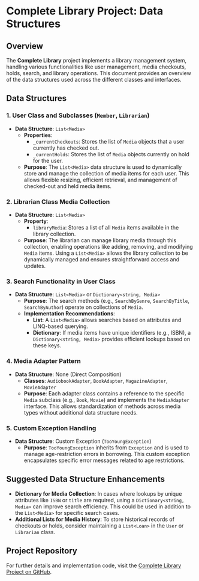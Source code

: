 # Complete Library Project: Data Structures

## Overview
The **Complete Library** project implements a library management system, handling various functionalities like user management, media checkouts, holds, search, and library operations. This document provides an overview of the data structures used across the different classes and interfaces.

## Data Structures

### 1. User Class and Subclasses (`Member`, `Librarian`)
   - **Data Structure**: `List<Media>`
     - **Properties**:
       - `_currentCheckouts`: Stores the list of `Media` objects that a user currently has checked out.
       - `_currentHolds`: Stores the list of `Media` objects currently on hold for the user.
     - **Purpose**: The `List<Media>` data structure is used to dynamically store and manage the collection of media items for each user. This allows flexible resizing, efficient retrieval, and management of checked-out and held media items.

### 2. Librarian Class Media Collection
   - **Data Structure**: `List<Media>`
     - **Property**:
       - `libraryMedia`: Stores a list of all `Media` items available in the library collection.
     - **Purpose**: The librarian can manage library media through this collection, enabling operations like adding, removing, and modifying `Media` items. Using a `List<Media>` allows the library collection to be dynamically managed and ensures straightforward access and updates.

### 3. Search Functionality in User Class
   - **Data Structure**: `List<Media>` or `Dictionary<string, Media>`
     - **Purpose**: The search methods (e.g., `SearchByGenre`, `SearchByTitle`, `SearchByAuthor`) operate on collections of `Media`. 
     - **Implementation Recommendations**:
       - **List**: A `List<Media>` allows searches based on attributes and LINQ-based querying.
       - **Dictionary**: If media items have unique identifiers (e.g., ISBN), a `Dictionary<string, Media>` provides efficient lookups based on these keys.

### 4. Media Adapter Pattern
   - **Data Structure**: None (Direct Composition)
     - **Classes**: `AudiobookAdapter`, `BookAdapter`, `MagazineAdapter`, `MovieAdapter`
     - **Purpose**: Each adapter class contains a reference to the specific `Media` subclass (e.g., `Book`, `Movie`) and implements the `MediaAdapter` interface. This allows standardization of methods across media types without additional data structure needs.

### 5. Custom Exception Handling
   - **Data Structure**: Custom Exception (`TooYoungException`)
     - **Purpose**: `TooYoungException` inherits from `Exception` and is used to manage age-restriction errors in borrowing. This custom exception encapsulates specific error messages related to age restrictions.

## Suggested Data Structure Enhancements

- **Dictionary for Media Collection**: In cases where lookups by unique attributes like `ISBN` or `title` are required, using a `Dictionary<string, Media>` can improve search efficiency. This could be used in addition to the `List<Media>` for specific search cases.
- **Additional Lists for Media History**: To store historical records of checkouts or holds, consider maintaining a `List<Loan>` in the `User` or `Librarian` class.

## Project Repository

For further details and implementation code, visit the [Complete Library Project on GitHub](https://github.com/laling08/App_Dev_Complete_Library_Project).
